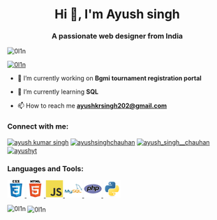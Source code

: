 <h1 align="center">Hi 👋, I'm Ayush singh</h1>
<h3 align="center">A passionate web designer from India</h3>

<p align="left"> <img src="https://komarev.com/ghpvc/?username=0l1n&label=Profile%20views&color=0e75b6&style=flat" alt="0l1n" /> </p>

<p align="left"> <a href="https://github.com/ryo-ma/github-profile-trophy"><img src="https://github-profile-trophy.vercel.app/?username=0l1n" alt="0l1n" /></a> </p>

- 🔭 I’m currently working on **Bgmi tournament registration portal**

- 🌱 I’m currently learning **SQL**

- 📫 How to reach me **ayushkrsingh202@gmail.com**

<h3 align="left">Connect with me:</h3>
<p align="left">
<a href="https://linkedin.com/in/ayush kumar singh" target="blank"><img align="center" src="https://raw.githubusercontent.com/rahuldkjain/github-profile-readme-generator/master/src/images/icons/Social/linked-in-alt.svg" alt="ayush kumar singh" height="30" width="40" /></a>
<a href="https://fb.com/ayushsinghchauhan" target="blank"><img align="center" src="https://raw.githubusercontent.com/rahuldkjain/github-profile-readme-generator/master/src/images/icons/Social/facebook.svg" alt="ayushsinghchauhan" height="30" width="40" /></a>
<a href="https://instagram.com/ayush_singh__chauhan" target="blank"><img align="center" src="https://raw.githubusercontent.com/rahuldkjain/github-profile-readme-generator/master/src/images/icons/Social/instagram.svg" alt="ayush_singh__chauhan" height="30" width="40" /></a>
<a href="https://www.youtube.com/c/ayushyt" target="blank"><img align="center" src="https://raw.githubusercontent.com/rahuldkjain/github-profile-readme-generator/master/src/images/icons/Social/youtube.svg" alt="ayushyt" height="30" width="40" /></a>
</p>

<h3 align="left">Languages and Tools:</h3>
<p align="left"> <a href="https://www.w3schools.com/css/" target="_blank" rel="noreferrer"> <img src="https://raw.githubusercontent.com/devicons/devicon/master/icons/css3/css3-original-wordmark.svg" alt="css3" width="40" height="40"/> </a> <a href="https://www.w3.org/html/" target="_blank" rel="noreferrer"> <img src="https://raw.githubusercontent.com/devicons/devicon/master/icons/html5/html5-original-wordmark.svg" alt="html5" width="40" height="40"/> </a> <a href="https://developer.mozilla.org/en-US/docs/Web/JavaScript" target="_blank" rel="noreferrer"> <img src="https://raw.githubusercontent.com/devicons/devicon/master/icons/javascript/javascript-original.svg" alt="javascript" width="40" height="40"/> </a> <a href="https://www.mysql.com/" target="_blank" rel="noreferrer"> <img src="https://raw.githubusercontent.com/devicons/devicon/master/icons/mysql/mysql-original-wordmark.svg" alt="mysql" width="40" height="40"/> </a> <a href="https://www.php.net" target="_blank" rel="noreferrer"> <img src="https://raw.githubusercontent.com/devicons/devicon/master/icons/php/php-original.svg" alt="php" width="40" height="40"/> </a> <a href="https://www.python.org" target="_blank" rel="noreferrer"> <img src="https://raw.githubusercontent.com/devicons/devicon/master/icons/python/python-original.svg" alt="python" width="40" height="40"/> </a> </p>

<p><img align="left" src="https://github-readme-stats.vercel.app/api/top-langs?username=0l1n&show_icons=true&locale=en&layout=compact" alt="0l1n" /></p>

<p>&nbsp;<img align="center" src="https://github-readme-stats.vercel.app/api?username=0l1n&show_icons=true&locale=en" alt="0l1n" /></p>
